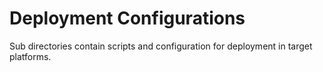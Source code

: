 # Deployment Configurations

Sub directories contain scripts and configuration for deployment in target platforms. 


